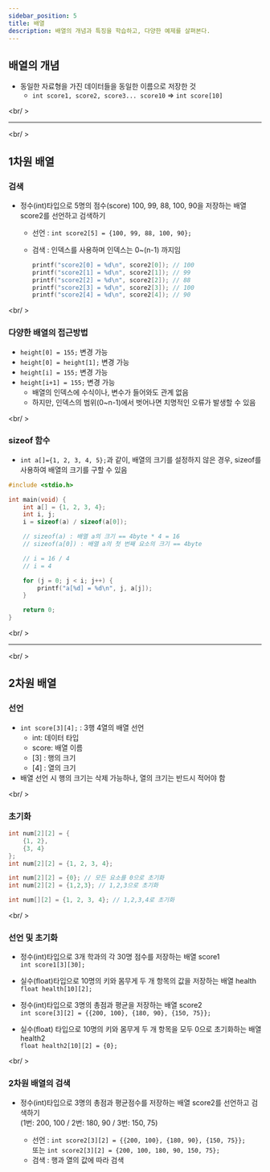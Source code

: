 ```yaml
---
sidebar_position: 5
title: 배열
description: 배열의 개념과 특징을 학습하고, 다양한 예제를 살펴본다.
---
```


## 배열의 개념

- 동일한 자료형을 가진 데이터들을 동일한 이름으로 저장한 것
  - `int score1, score2, score3... score10` => `int score[10]`

<br/ >

---

<br/ >

## 1차원 배열

### 검색

- 정수(int)타입으로 5명의 점수(score) 100, 99, 88, 100, 90을 저장하는 배열 score2를 선언하고 검색하기

  - 선언 : `int score2[5] = {100, 99, 88, 100, 90};`

  - 검색 : 인덱스를 사용하며 인덱스는 0~(n-1) 까지임

    ```c
    printf("score2[0] = %d\n", score2[0]); // 100
    printf("score2[1] = %d\n", score2[1]); // 99
    printf("score2[2] = %d\n", score2[2]); // 88
    printf("score2[3] = %d\n", score2[3]); // 100
    printf("score2[4] = %d\n", score2[4]); // 90
    ```

<br/ >

### 다양한 배열의 접근방법

- `height[0] = 155;` 변경 가능
- `height[0] = height[1];` 변경 가능
- `height[i] = 155;` 변경 가능
- `height[i+1] = 155;` 변경 가능
  - 배열의 인덱스에 수식이나, 변수가 들어와도 관계 없음
  - 하지만, 인덱스의 범위(0~n-1)에서 벗어나면 치명적인 오류가 발생할 수 있음

<br/ >

### sizeof 함수

- `int a[]={1, 2, 3, 4, 5};`과 같이, 배열의 크기를 설정하지 않은 경우, sizeof를 사용하여 배열의 크기를 구할 수 있음

```c
#include <stdio.h>

int main(void) {
    int a[] = {1, 2, 3, 4};
    int i, j;
    i = sizeof(a) / sizeof(a[0]);

    // sizeof(a) : 배열 a의 크기 == 4byte * 4 = 16
    // sizeof(a[0]) : 배열 a의 첫 번째 요소의 크기 == 4byte

    // i = 16 / 4
    // i = 4

    for (j = 0; j < i; j++) {
        printf("a[%d] = %d\n", j, a[j]);
    }

    return 0;
}
```

<br/ >

---

<br/ >

## 2차원 배열

### 선언

- `int score[3][4];` : 3행 4열의 배열 선언
  - int: 데이터 타입
  - score: 배열 이름
  - [3] : 행의 크기
  - [4] : 열의 크기
- 배열 선언 시 행의 크기는 삭제 가능하나, 열의 크기는 반드시 적어야 함

<br/ >

### 초기화

```c
int num[2][2] = {
    {1, 2},
    {3, 4}
};
int num[2][2] = {1, 2, 3, 4};

int num[2][2] = {0}; // 모든 요소를 0으로 초기화
int num[2][2] = {1,2,3}; // 1,2,3으로 초기화

int num[][2] = {1, 2, 3, 4}; // 1,2,3,4로 초기화
```

<br/ >

### 선언 및 초기화

- 정수(int)타입으로 3개 학과의 각 30명 점수를 저장하는 배열 score1  
  `int score1[3][30];`

- 실수(float)타입으로 10명의 키와 몸무게 두 개 항목의 값을 저장하는 배열 health  
  `float health[10][2];`

- 정수(int)타입으로 3명의 총점과 평균을 저장하는 배열 score2  
  `int score[3][2] = {{200, 100}, {180, 90}, {150, 75}};`

- 실수(float) 타입으로 10명의 키와 몸무게 두 개 항목을 모두 0으로 초기화하는 배열 health2  
  `float health2[10][2] = {0};`

<br/ >

### 2차원 배열의 검색

- 정수(int)타입으로 3명의 총점과 평균점수를 저장하는 배열 score2를 선언하고 검색하기  
  (1번: 200, 100 / 2번: 180, 90 / 3번: 150, 75)

  - 선언 : `int score2[3][2] = {{200, 100}, {180, 90}, {150, 75}};`  
    또는 `int score2[3][2] = {200, 100, 180, 90, 150, 75};`
  - 검색 : 행과 열의 값에 따라 검색
